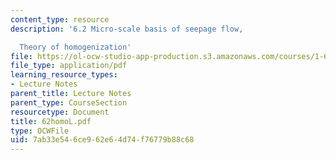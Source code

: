```yaml
---
content_type: resource
description: '6.2 Micro-scale basis of seepage flow,

  Theory of homogenization'
file: https://ol-ocw-studio-app-production.s3.amazonaws.com/courses/1-63-advanced-fluid-dynamics-of-the-environment-fall-2002/7ab33e546ce962e64d74f76779b88c68_62homoL.pdf
file_type: application/pdf
learning_resource_types:
- Lecture Notes
parent_title: Lecture Notes
parent_type: CourseSection
resourcetype: Document
title: 62homoL.pdf
type: OCWFile
uid: 7ab33e54-6ce9-62e6-4d74-f76779b88c68
---
```

